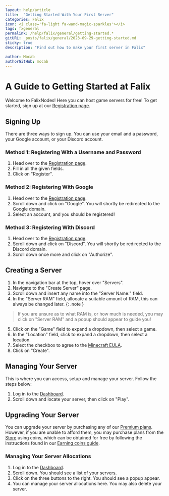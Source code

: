 ```yaml
---
layout: help/article
title:  "Getting Started With Your First Server"
categories: Falix
icon: <i class='fa-light fa-wand-magic-sparkles'></i>
tags: fxgeneral
permalink: /help/falix/general/getting-started.*
gitURL: _posts/falix/general/2023-09-29-getting-started.md
sticky: true
description: "Find out how to make your first server in Falix"

author: Mocab
authorGitHub: mocab
---
```


# A Guide to Getting Started at Falix
Welcome to FalixNodes! Here you can host game servers for free! To get started, sign up at our [Registration page](https://client.falixnodes.net/auth/register).

## Signing Up
There are three ways to sign up. You can use your email and a password, your Google account, or your Discord account.

### Method 1: Registering With a Username and Password
1. Head over to the [Registration page](https://client.falixnodes.net/auth/register).
2. Fill in all the given fields.
3. Click on "Register".

### Method 2: Registering With Google
1. Head over to the [Registration page](https://client.falixnodes.net/auth/register).
2. Scroll down and click on "Google". You will shortly be redirected to the Google domain.
3. Select an account, and you should be registered!

### Method 3: Registering With Discord
1. Head over to the [Registration page](https://client.falixnodes.net/auth/register).
2. Scroll down and click on "Discord". You will shortly be redirected to the Discord domain.
3. Scroll down once more and click on "Authorize".

## Creating a Server
1. In the navigation bar at the top, hover over "Servers".
2. Navigate to the "Create Server" page.
3. Scroll down and insert any name into the "Server Name:" field.
4. In the "Server RAM" field, allocate a suitable amount of RAM, this can always be changed later.
 {: .note }
 > If you are unsure as to what RAM is, or how much is needed, you may click on "Server RAM" and a popup should appear to guide you!
5. Click on the "Game" field to expand a dropdown, then select a game.
6. In the "Location" field, click to expand a dropdown, then select a location.
7. Select the checkbox to agree to the [Minecraft EULA](https://account.mojang.com/documents/minecraft_eula/).
8. Click on "Create".

## Managing Your Server
This is where you can access, setup and manage your server. Follow the steps below: 
1. Log in to the [Dashboard](https://client.falixnodes.net/).
2. Scroll down and locate your server, then click on "Play".

## Upgrading Your Server
You can upgrade your server by purchasing any of our [Premium plans](https://falixnodes.net/minecraft-server-hosting).
However, if you are unable to afford them, you may purchase plans from the [Store](https://client.falixnodes.net/coins/store) using coins, which can be obtained for free by following the instructions found in our [Earning coins guide](https://falixnodes.net/help/falix/general/earning-coins).

### Managing Your Server Allocations
1. Log in to the [Dashboard](https://client.falixnodes.net/).
2. Scroll down. You should see a list of your servers.
3. Click on the three buttons to the right. You should see a popup appear.
4. You can manage your server allocations here. You may also delete your server.
